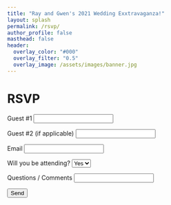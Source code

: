 ```yaml
---
title: "Ray and Gwen's 2021 Wedding Exxtravaganza!"
layout: splash
permalink: /rsvp/
author_profile: false
masthead: false
header:
  overlay_color: "#000"
  overlay_filter: "0.5"
  overlay_image: /assets/images/banner.jpg
---
```


# RSVP  

<form name="contact" action="/success/" netlify>
  <p>
    <label>Guest #1 <input type="text" name="name" /></label>
  </p>
  <p>
    <label>Guest #2 (if applicable) <input type="text" name="email" /></label>
  </p>
    <p>
     <label>Email <input type="email" name="email" /></label>
  </p>
    <p>
    <label for="attendance">Will you be attending?</label>
    <select class="form-control" id="attendance">
          <option value="yes">Yes</option>
          <option value="no">No</option>
    </select>  
  </p>
    <p>
    <label>Questions / Comments <input type="text" name="email" /></label>
  </p>
  <p>
    <button type="submit">Send</button>
  </p>
</form>